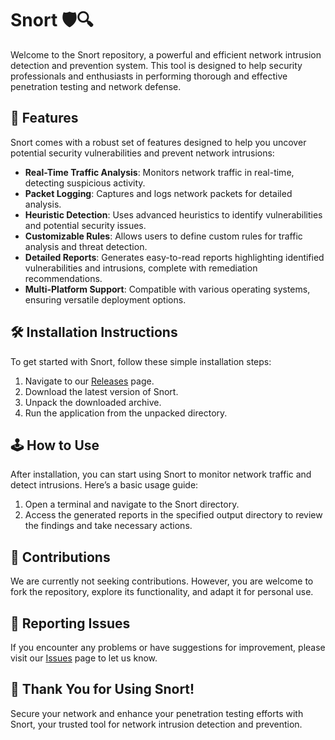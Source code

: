 # Snort 🛡️🔍

Welcome to the Snort repository, a powerful and efficient network intrusion detection and prevention system. This tool is designed to help security professionals and enthusiasts in performing thorough and effective penetration testing and network defense.

## 🚀 Features

Snort comes with a robust set of features designed to help you uncover potential security vulnerabilities and prevent network intrusions:

- **Real-Time Traffic Analysis**: Monitors network traffic in real-time, detecting suspicious activity.
- **Packet Logging**: Captures and logs network packets for detailed analysis.
- **Heuristic Detection**: Uses advanced heuristics to identify vulnerabilities and potential security issues.
- **Customizable Rules**: Allows users to define custom rules for traffic analysis and threat detection.
- **Detailed Reports**: Generates easy-to-read reports highlighting identified vulnerabilities and intrusions, complete with remediation recommendations.
- **Multi-Platform Support**: Compatible with various operating systems, ensuring versatile deployment options.

## 🛠️ Installation Instructions

To get started with Snort, follow these simple installation steps:

1. Navigate to our [Releases](../../releases) page.
2. Download the latest version of Snort.
3. Unpack the downloaded archive.
4. Run the application from the unpacked directory.

## 🕹️ How to Use

After installation, you can start using Snort to monitor network traffic and detect intrusions. Here’s a basic usage guide:

1. Open a terminal and navigate to the Snort directory.
2. Access the generated reports in the specified output directory to review the findings and take necessary actions.

## 🛑 Contributions

We are currently not seeking contributions. However, you are welcome to fork the repository, explore its functionality, and adapt it for personal use.

## 🐞 Reporting Issues

If you encounter any problems or have suggestions for improvement, please visit our [Issues](../../issues) page to let us know.

## 🌟 Thank You for Using Snort!

Secure your network and enhance your penetration testing efforts with Snort, your trusted tool for network intrusion detection and prevention.
